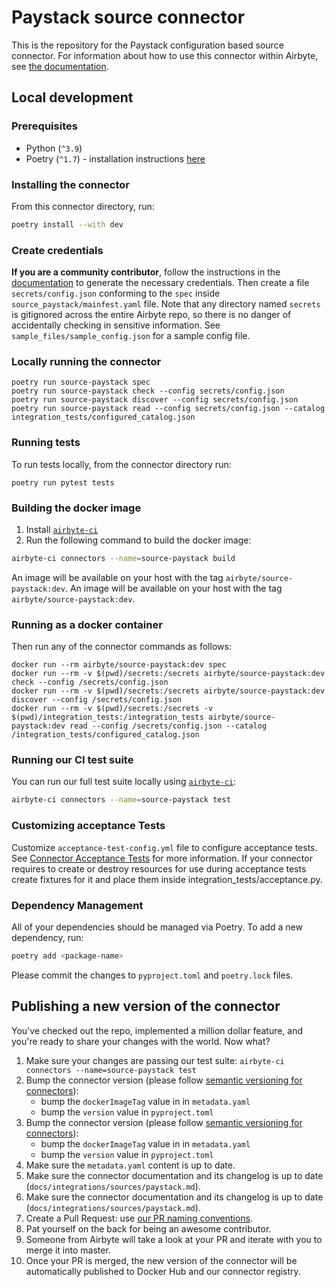 # Paystack source connector


This is the repository for the Paystack configuration based source connector.
For information about how to use this connector within Airbyte, see [the documentation](https://docs.airbyte.com/integrations/sources/paystack).

## Local development

### Prerequisites

* Python (`^3.9`)
* Poetry (`^1.7`) - installation instructions [here](https://python-poetry.org/docs/#installation)



### Installing the connector

From this connector directory, run:
```bash
poetry install --with dev
```


### Create credentials

**If you are a community contributor**, follow the instructions in the [documentation](https://docs.airbyte.com/integrations/sources/paystack)
to generate the necessary credentials. Then create a file `secrets/config.json` conforming to the `spec` inside `source_paystack/mainfest.yaml` file.
Note that any directory named `secrets` is gitignored across the entire Airbyte repo, so there is no danger of accidentally checking in sensitive information.
See `sample_files/sample_config.json` for a sample config file.


### Locally running the connector
```
poetry run source-paystack spec
poetry run source-paystack check --config secrets/config.json
poetry run source-paystack discover --config secrets/config.json
poetry run source-paystack read --config secrets/config.json --catalog integration_tests/configured_catalog.json
```

### Running tests

To run tests locally, from the connector directory run:

```
poetry run pytest tests
```

### Building the docker image

1. Install [`airbyte-ci`](https://github.com/airbytehq/airbyte/blob/master/airbyte-ci/connectors/pipelines/README.md)
2. Run the following command to build the docker image:
```bash
airbyte-ci connectors --name=source-paystack build
```

An image will be available on your host with the tag `airbyte/source-paystack:dev`.
An image will be available on your host with the tag `airbyte/source-paystack:dev`.


### Running as a docker container

Then run any of the connector commands as follows:
```
docker run --rm airbyte/source-paystack:dev spec
docker run --rm -v $(pwd)/secrets:/secrets airbyte/source-paystack:dev check --config /secrets/config.json
docker run --rm -v $(pwd)/secrets:/secrets airbyte/source-paystack:dev discover --config /secrets/config.json
docker run --rm -v $(pwd)/secrets:/secrets -v $(pwd)/integration_tests:/integration_tests airbyte/source-paystack:dev read --config /secrets/config.json --catalog /integration_tests/configured_catalog.json
```

### Running our CI test suite

You can run our full test suite locally using [`airbyte-ci`](https://github.com/airbytehq/airbyte/blob/master/airbyte-ci/connectors/pipelines/README.md):
```bash
airbyte-ci connectors --name=source-paystack test
```

### Customizing acceptance Tests

Customize `acceptance-test-config.yml` file to configure acceptance tests. See [Connector Acceptance Tests](https://docs.airbyte.com/connector-development/testing-connectors/connector-acceptance-tests-reference) for more information.
If your connector requires to create or destroy resources for use during acceptance tests create fixtures for it and place them inside integration_tests/acceptance.py.

### Dependency Management

All of your dependencies should be managed via Poetry. 
To add a new dependency, run:
```bash
poetry add <package-name>
```

Please commit the changes to `pyproject.toml` and `poetry.lock` files.

## Publishing a new version of the connector

You've checked out the repo, implemented a million dollar feature, and you're ready to share your changes with the world. Now what?
1. Make sure your changes are passing our test suite: `airbyte-ci connectors --name=source-paystack test`
2. Bump the connector version (please follow [semantic versioning for connectors](https://docs.airbyte.com/contributing-to-airbyte/resources/pull-requests-handbook/#semantic-versioning-for-connectors)): 
    - bump the `dockerImageTag` value in in `metadata.yaml`
    - bump the `version` value in `pyproject.toml`
2. Bump the connector version (please follow [semantic versioning for connectors](https://docs.airbyte.com/contributing-to-airbyte/resources/pull-requests-handbook/#semantic-versioning-for-connectors)): 
    - bump the `dockerImageTag` value in in `metadata.yaml`
    - bump the `version` value in `pyproject.toml`
3. Make sure the `metadata.yaml` content is up to date.
4. Make sure the connector documentation and its changelog is up to date (`docs/integrations/sources/paystack.md`).
4. Make sure the connector documentation and its changelog is up to date (`docs/integrations/sources/paystack.md`).
5. Create a Pull Request: use [our PR naming conventions](https://docs.airbyte.com/contributing-to-airbyte/resources/pull-requests-handbook/#pull-request-title-convention).
6. Pat yourself on the back for being an awesome contributor.
7. Someone from Airbyte will take a look at your PR and iterate with you to merge it into master.
8. Once your PR is merged, the new version of the connector will be automatically published to Docker Hub and our connector registry.
